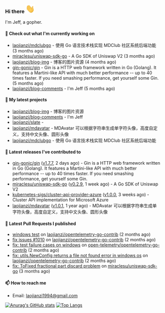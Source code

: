 ### Hi there <img src="https://raw.githubusercontent.com/laojianzi/laojianzi/main/wave.gif" width="30px">

I'm Jeff, a gopher.

#### 👷 Check out what I'm currently working on

- [laojianzi/mdclubgo](https://github.com/laojianzi/mdclubgo) - 使用 Go 语言技术栈实现 MDClub 社区系统后端功能 (3 months ago)
- [miraclesu/uniswap-sdk-go](https://github.com/miraclesu/uniswap-sdk-go) - A Go SDK of Uniswap V2 (3 months ago)
- [laojianzi/blog-img](https://github.com/laojianzi/blog-img) - 博客的图片资源 (4 months ago)
- [gin-gonic/gin](https://github.com/gin-gonic/gin) - Gin is a HTTP web framework written in Go (Golang). It features a Martini-like API with much better performance -- up to 40 times faster. If you need smashing performance, get yourself some Gin. (5 months ago)
- [laojianzi/blog-comments](https://github.com/laojianzi/blog-comments) - I&#39;m Jeff (5 months ago)

#### 🌱 My latest projects

- [laojianzi/blog-img](https://github.com/laojianzi/blog-img) - 博客的图片资源
- [laojianzi/blog-comments](https://github.com/laojianzi/blog-comments) - I&#39;m Jeff
- [laojianzi/slate](https://github.com/laojianzi/slate) - 
- [laojianzi/mdavatar](https://github.com/laojianzi/mdavatar) - MDAvatar 可以根据字符串生成单字符头像，高度自定义，支持中文头像、圆形头像
- [laojianzi/mdclubgo](https://github.com/laojianzi/mdclubgo) - 使用 Go 语言技术栈实现 MDClub 社区系统后端功能

#### 🔭 Latest releases I've contributed to

- [gin-gonic/gin](https://github.com/gin-gonic/gin) ([v1.7.7](https://github.com/gin-gonic/gin/releases/tag/v1.7.7), 2 days ago) - Gin is a HTTP web framework written in Go (Golang). It features a Martini-like API with much better performance -- up to 40 times faster. If you need smashing performance, get yourself some Gin.
- [miraclesu/uniswap-sdk-go](https://github.com/miraclesu/uniswap-sdk-go) ([v0.2.9](https://github.com/miraclesu/uniswap-sdk-go/releases/tag/v0.2.9), 1 week ago) - A Go SDK of Uniswap V2
- [kubernetes-sigs/cluster-api-provider-azure](https://github.com/kubernetes-sigs/cluster-api-provider-azure) ([v1.0.0](https://github.com/kubernetes-sigs/cluster-api-provider-azure/releases/tag/v1.0.0), 3 weeks ago) - Cluster API implementation for Microsoft Azure
- [laojianzi/mdavatar](https://github.com/laojianzi/mdavatar) ([v1.0.1](https://github.com/laojianzi/mdavatar/releases/tag/v1.0.1), 1 year ago) - MDAvatar 可以根据字符串生成单字符头像，高度自定义，支持中文头像、圆形头像

#### 🔨 Latest Pull Requests I published

- [windows test](https://github.com/laojianzi/opentelemetry-go-contrib/pull/3) on [laojianzi/opentelemetry-go-contrib](https://github.com/laojianzi/opentelemetry-go-contrib) (2 months ago)
- [fix issues #1010](https://github.com/laojianzi/opentelemetry-go-contrib/pull/2) on [laojianzi/opentelemetry-go-contrib](https://github.com/laojianzi/opentelemetry-go-contrib) (2 months ago)
- [fix: test failure cases on windows](https://github.com/open-telemetry/opentelemetry-go-contrib/pull/1047) on [open-telemetry/opentelemetry-go-contrib](https://github.com/open-telemetry/opentelemetry-go-contrib) (2 months ago)
- [fix: utils.NewConfig returns a file not found error in windows os](https://github.com/laojianzi/opentelemetry-go-contrib/pull/1) on [laojianzi/opentelemetry-go-contrib](https://github.com/laojianzi/opentelemetry-go-contrib) (2 months ago)
- [fix: ToFixed fractional part discard problem](https://github.com/miraclesu/uniswap-sdk-go/pull/12) on [miraclesu/uniswap-sdk-go](https://github.com/miraclesu/uniswap-sdk-go) (3 months ago)

#### 📫 How to reach me

- Email: laojianzi1994@gmail.com

[![Anurag's GitHub stats](https://github-readme-stats.vercel.app/api?username=laojianzi&count_private=true&show_icons=true&theme=vue-dark&include_all_commits=true)](https://github.com/laojianzi/laojianzi)
[![Top Langs](https://github-readme-stats.vercel.app/api/top-langs/?username=laojianzi&theme=vue-dark)](https://github.com/laojianzi/laojianzi)
